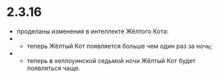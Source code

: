 # 2.3.16

* проделаны изменения в интеллекте Жёлтого Кота:
* * теперь Жёлтый Кот появляется больше чем один раз за ночь;
* * теперь в хеллоуинской седьмой ночи Жёлтый Кот будет появляться чаще.
